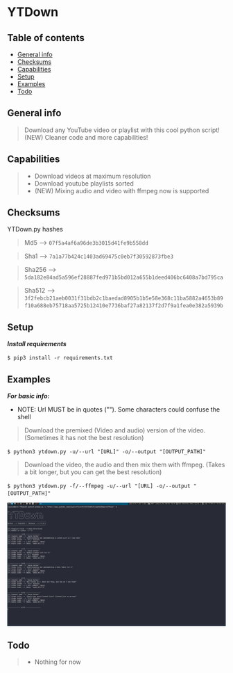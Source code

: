 # YTDown

## Table of contents
* [General info](#general-info)
* [Checksums](#checksums)
* [Capabilities](#capabilities)
* [Setup](#setup)
* [Examples](#Examples)
* [Todo](#Todo)


## General info
>Download any YouTube video or playlist with this cool python script! 
>(NEW) Cleaner code and more capabilities!
## Capabilities

>- Download videos at maximum resolution
>- Download youtube playlists sorted
>- (NEW) Mixing audio and video with ffmpeg now is supported

## Checksums
YTDown.py hashes

>Md5 --> `07f5a4af6a96de3b3015d41fe9b558dd`

>Sha1 --> `7a1a77b424c1403ad69475c0eb7f30592873fbe3`

>Sha256 --> `5da182e84ad5a596ef28887fed971b5bd012a655b1deed406bc6408a7bd795ca`

>Sha512 --> `3f2febcb21aeb0031f31bdb2c1baedad8905b1b5e58e368c11ba5882a4653b89f10a688eb75718aa5725b12410e7736baf27a82137f2d7f9a1fea0e382a5939b`


## Setup

***Install requirements***

`$ pip3 install -r requirements.txt`

## Examples

***For basic info:***

- NOTE: Url MUST be in quotes (""). Some characters could confuse the shell

>Download the premixed (Video and audio) version of the video. (Sometimes it has not the best resolution)

`$ python3 ytdown.py -u/--url "[URL]" -o/--output "[OUTPUT_PATH]"`

>Download the video, the audio and then mix them with ffmpeg. (Takes a bit longer, but you can get the best resolution)

`$ python3 ytdown.py -f/--ffmpeg -u/--url "[URL] -o/--output "[OUTPUT_PATH]"`

![alt text](example.png)

## Todo

>- Nothing for now
